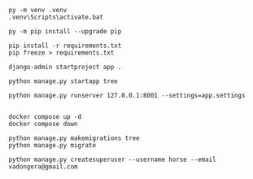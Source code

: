     py -m venv .venv
    .venv\Scripts\activate.bat

    py -m pip install --upgrade pip

    pip install -r requirements.txt
    pip freeze > requirements.txt

    django-admin startproject app .

    python manage.py startapp tree

    python manage.py runserver 127.0.0.1:8001 --settings=app.settings


    docker compose up -d
    docker compose down

    python manage.py makemigrations tree
    python manage.py migrate

    python manage.py createsuperuser --username horse --email vadongera@gmail.com